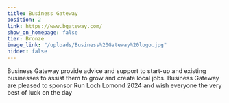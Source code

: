 ```yaml
---
title: Business Gateway
position: 2
link: https://www.bgateway.com/
show_on_homepage: false
tier: Bronze
image_link: "/uploads/Business%20Gateway%20logo.jpg"
hidden: false
---
```


Business Gateway provide advice and support to start-up and existing businesses to assist them to grow and create local jobs. Business Gateway are pleased to sponsor Run Loch Lomond 2024 and wish everyone the very best of luck on the day
